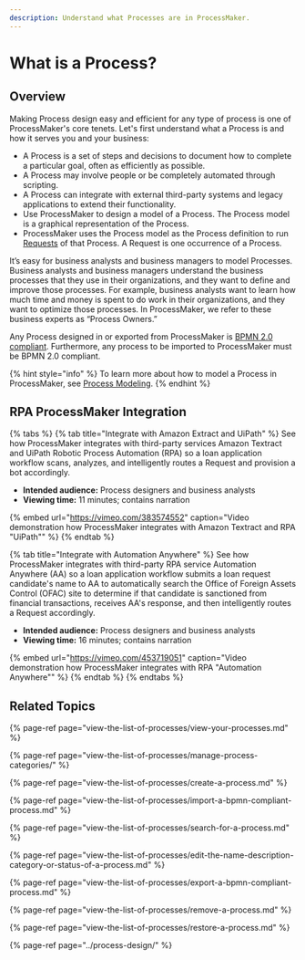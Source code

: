 ```yaml
---
description: Understand what Processes are in ProcessMaker.
---
```


# What is a Process?

## Overview

Making Process design easy and efficient for any type of process is one of ProcessMaker's core tenets. Let's first understand what a Process is and how it serves you and your business:

* A Process is a set of steps and decisions to document how to complete a particular goal, often as efficiently as possible.
* A Process may involve people or be completely automated through scripting.
* A Process can integrate with external third-party systems and legacy applications to extend their functionality.
* Use ProcessMaker to design a model of a Process. The Process model is a graphical representation of the Process.
* ProcessMaker uses the Process model as the Process definition to run [Requests](../../using-processmaker/requests/what-is-a-request.md) of that Process. A Request is one occurrence of a Process.

It’s easy for business analysts and business managers to model Processes. Business analysts and business managers understand the business processes that they use in their organizations, and they want to define and improve those processes. For example, business analysts want to learn how much time and money is spent to do work in their organizations, and they want to optimize those processes. In ProcessMaker, we refer to these business experts as “Process Owners.”

Any Process designed in or exported from ProcessMaker is [BPMN 2.0 compliant](https://www.omg.org/spec/BPMN/2.0/About-BPMN/). Furthermore, any process to be imported to ProcessMaker must be BPMN 2.0 compliant.

{% hint style="info" %}
To learn more about how to model a Process in ProcessMaker, see [Process Modeling](../process-design/).
{% endhint %}

## RPA ProcessMaker Integration

{% tabs %}
{% tab title="Integrate with Amazon Extract and UiPath" %}
See how ProcessMaker integrates with third-party services Amazon Textract and UiPath Robotic Process Automation \(RPA\) so a loan application workflow scans, analyzes, and intelligently routes a Request and provision a bot accordingly.

* **Intended audience:** Process designers and business analysts
* **Viewing time:** 11 minutes; contains narration

{% embed url="https://vimeo.com/383574552" caption="Video demonstration how ProcessMaker integrates with Amazon Textract and RPA \"UiPath\"" %}
{% endtab %}

{% tab title="Integrate with Automation Anywhere" %}
See how ProcessMaker integrates with third-party RPA service Automation Anywhere \(AA\) so a loan application workflow submits a loan request candidate's name to AA to automatically search the Office of Foreign Assets Control \(OFAC\) site to determine if that candidate is sanctioned from financial transactions, receives AA's response, and then intelligently routes a Request accordingly.

* **Intended audience:** Process designers and business analysts
* **Viewing time:** 16 minutes; contains narration

{% embed url="https://vimeo.com/453719051" caption="Video demonstration how ProcessMaker integrates with RPA \"Automation Anywhere\"" %}
{% endtab %}
{% endtabs %}

## Related Topics

{% page-ref page="view-the-list-of-processes/view-your-processes.md" %}

{% page-ref page="view-the-list-of-processes/manage-process-categories/" %}

{% page-ref page="view-the-list-of-processes/create-a-process.md" %}

{% page-ref page="view-the-list-of-processes/import-a-bpmn-compliant-process.md" %}

{% page-ref page="view-the-list-of-processes/search-for-a-process.md" %}

{% page-ref page="view-the-list-of-processes/edit-the-name-description-category-or-status-of-a-process.md" %}

{% page-ref page="view-the-list-of-processes/export-a-bpmn-compliant-process.md" %}

{% page-ref page="view-the-list-of-processes/remove-a-process.md" %}

{% page-ref page="view-the-list-of-processes/restore-a-process.md" %}

{% page-ref page="../process-design/" %}

